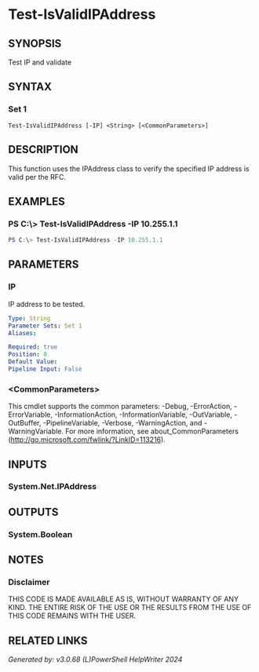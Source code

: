 ﻿# Test-IsValidIPAddress

## SYNOPSIS
Test IP and validate

## SYNTAX

### Set 1
```
Test-IsValidIPAddress [-IP] <String> [<CommonParameters>]
```

## DESCRIPTION
This function uses the IPAddress class to verify the specified IP address is valid per the RFC.

## EXAMPLES

### PS C:\\\> Test-IsValidIPAddress -IP 10.255.1.1

```powershell
PS C:\> Test-IsValidIPAddress -IP 10.255.1.1
```

## PARAMETERS

### IP
IP address to be tested.

```yaml
Type: String
Parameter Sets: Set 1
Aliases: 

Required: true
Position: 0
Default Value: 
Pipeline Input: False
```

### \<CommonParameters\>
This cmdlet supports the common parameters: -Debug, -ErrorAction, -ErrorVariable, -InformationAction, -InformationVariable, -OutVariable, -OutBuffer, -PipelineVariable, -Verbose, -WarningAction, and -WarningVariable. For more information, see about_CommonParameters (http://go.microsoft.com/fwlink/?LinkID=113216).

## INPUTS

### System.Net.IPAddress


## OUTPUTS

### System.Boolean


## NOTES

### Disclaimer
THIS CODE IS MADE AVAILABLE AS IS, WITHOUT WARRANTY OF ANY KIND. THE ENTIRE RISK OF THE USE OR THE RESULTS FROM THE USE OF THIS CODE REMAINS WITH THE USER.

## RELATED LINKS


*Generated by: v3.0.68 (L)PowerShell HelpWriter 2024*
